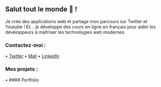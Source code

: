 ## Salut tout le monde 👋 !

Je crée des applications web et partage mon parcours sur Twitter et Youtube ! Et… je développe des cours en ligne en français pour aider les développeurs à maîtriser les technologies web modernes.

### Contactez-moi :
•	[Twitter](https://x.com/eleazarnabet_?s=21)
•	[Mail](mailto:nabet.eleazar@gmail.com)
•	[LinkedIn](https://linkedin.com/in/nabet-eleazar-6b642228a/)

### Mes projets :
•	#### Portfolio
